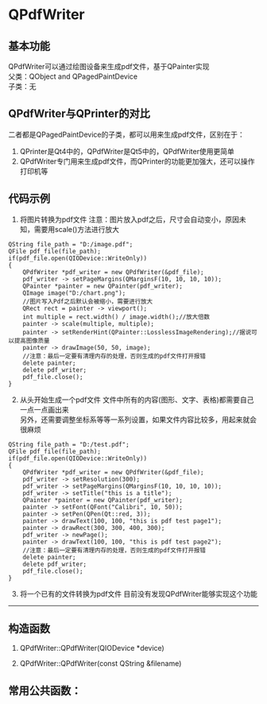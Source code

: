 # QPdfWriter

## 基本功能
QPdfWriter可以通过绘图设备来生成pdf文件，基于QPainter实现  
父类：QObject and QPagedPaintDevice  
子类：无  


## QPdfWriter与QPrinter的对比
二者都是QPagedPaintDevice的子类，都可以用来生成pdf文件，区别在于：  
1. QPrinter是Qt4中的，QPdfWriter是Qt5中的，QPdfWriter使用更简单
2. QPdfWriter专门用来生成pdf文件，而QPrinter的功能更加强大，还可以操作打印机等


## 代码示例
1. 将图片转换为pdf文件
注意：图片放入pdf之后，尺寸会自动变小，原因未知，需要用scale()方法进行放大
```
QString file_path = "D:/image.pdf";
QFile pdf_file(file_path);
if(pdf_file.open(QIODevice::WriteOnly))
{
    QPdfWriter *pdf_writer = new QPdfWriter(&pdf_file);
    pdf_writer -> setPageMargins(QMarginsF(10, 10, 10, 10));
    QPainter *painter = new QPainter(pdf_writer);
    QImage image("D:/chart.png");
    //图片写入Pdf之后默认会被缩小，需要进行放大
    QRect rect = painter -> viewport();
    int multiple = rect.width() / image.width();//放大倍数
    painter -> scale(multiple, multiple);
    painter -> setRenderHint(QPainter::LosslessImageRendering);//据说可以提高图像质量
    painter -> drawImage(50, 50, image);
    //注意：最后一定要有清理内存的处理，否则生成的pdf文件打开报错
    delete painter;
    delete pdf_writer;
    pdf_file.close();
}
```

2. 从头开始生成一个pdf文件
文件中所有的内容(图形、文字、表格)都需要自己一点一点画出来  
另外，还需要调整坐标系等等一系列设置，如果文件内容比较多，用起来就会很麻烦  
```
QString file_path = "D:/test.pdf";
QFile pdf_file(file_path);
if(pdf_file.open(QIODevice::WriteOnly))
{
    QPdfWriter *pdf_writer = new QPdfWriter(&pdf_file);
    pdf_writer -> setResolution(300);
    pdf_writer -> setPageMargins(QMarginsF(10, 10, 10, 10));
    pdf_writer -> setTitle("this is a title");
    QPainter *painter = new QPainter(pdf_writer);
    painter -> setFont(QFont("Calibri", 10, 50));
    painter -> setPen(QPen(Qt::red, 3));
    painter -> drawText(100, 100, "this is pdf test page1");
    painter -> drawRect(300, 300, 400, 300);
    pdf_writer -> newPage();
    painter -> drawText(100, 100, "this is pdf test page2");
    //注意：最后一定要有清理内存的处理，否则生成的pdf文件打开报错
    delete painter;
    delete pdf_writer;
    pdf_file.close();
}
```


3. 将一个已有的文件转换为pdf文件
目前没有发现QPdfWriter能够实现这个功能  


-------------------------------------

## 构造函数
1. QPdfWriter::QPdfWriter(QIODevice \*device)

2. QPdfWriter::QPdfWriter(const QString &filename)


## 常用公共函数：